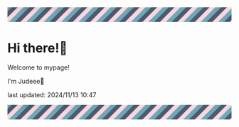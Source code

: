 <!-- Header image -->
<img src="./pokemon/pokemon_5.png" width="1000">

# Hi there!👋

Welcome to mypage!

I'm Judeee🐷

last updated: 2024/11/13 10:47

<!-- Footer image -->
<img src="./pokemon/pokemon_5.png" width="1000">
